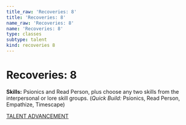 ```yaml
---
title_raw: 'Recoveries: 8'
title: 'Recoveries: 8'
name_raw: 'Recoveries: 8'
name: 'Recoveries: 8'
type: classes
subtype: talent
kind: recoveries 8
---
```


# Recoveries: 8

**Skills:** Psionics and Read Person, plus choose any two skills from the interpersonal or lore skill groups. (*Quick Build:* Psionics, Read Person, Empathize, Timescape)

[TALENT ADVANCEMENT](./Talent%20Advancement.md)
